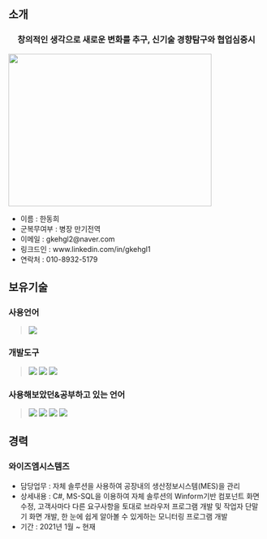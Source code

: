 <h2>소개</h2>
<h3 style="text-align:center">창의적인 생각으로 새로운 변화를 추구, 신기술 경향탐구와 협업심중시</h3>
<img src="https://user-images.githubusercontent.com/46754504/150921647-b4a4a95c-1e51-4f13-a05d-5f2232c42c5a.jpg" width="400" height="300">
<ul>
  <li>
    이름 : 한동희
  </li>
  <li>
    군복무여부 : 병장 만기전역
  </li>
  <li>
    이메일 : gkehgl2@naver.com
  </li>
  <li>
    링크드인 : www.linkedin.com/in/gkehgl1
  </li>
  <li>
    연락처 : 010-8932-5179
  </li>
</ul>

<h2>보유기술</h2>
<h3>사용언어</h3>
<div style="width:100%">
  <blockquote>
    <img src="https://img.shields.io/badge/C Sharp-239120?style=flat-square&logo=C Sharp&color=000">
  </blockquote>
  <h3>개발도구</h3>
   <blockquote>
    <img src="https://img.shields.io/badge/Visual Studio-5C2D91?style=lamula&logo=visual%20studio&logoColor=white">
    <img src="https://img.shields.io/badge/Visual Studio Code-0078D4?style=lamula&logo=visual%20studio%20code&logoColor=white">
    <img src="https://img.shields.io/badge/Microsoft SQL Server-CC2927?style=lamula&logo=microsoft%20sql%20server&logoColor=white">
  </blockquote>
</div>
<div>
  <h3>사용해보았던&공부하고 있는 언어</h3>
    <blockquote>
      <img src="https://img.shields.io/badge/HTML5-E34F26?style=lamula&logo=html5&logoColor=white">
      <img src="https://img.shields.io/badge/CSS3-1572B6?style=lamula&logo=css3&logoColor=white">
      <img src="https://img.shields.io/badge/Javascript-ffb13b?style=lamula&logo=javascript&logoColor=white">
      <img src="https://img.shields.io/badge/jQuery-0769AD?style=lamula&logo=jquery&logoColor=white">
    </blockqoute>
</div>
<h2>경력</h2>
<h3>와이즈엠시스템즈</h3>
  <ul>
    <li>
      담당업무 : 자체 솔루션을 사용하여 공장내의 생산정보시스템(MES)을 관리 
    </li>
    <li>
      상세내용 : C#, MS-SQL을 이용하여 자체 솔루션의 Winform기반 컴포넌트 화면수정, 고객사마다 다른 요구사항을 토대로 브라우저 프로그램 개발 및 작업자 단말기 화면 개발, 한 눈에 쉽게 알아볼 수 있게하는 모니터링 프로그램 개발
    </li>
    <li>
      기간 : 2021년 1월 ~ 현재
    </li>
  </ul>
  



